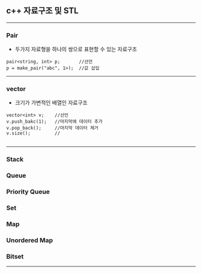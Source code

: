 ## c++ 자료구조 및 STL

<hr>

### Pair
- 두가지 자료형을 하나의 쌍으로 표현할 수 있는 자료구조

```
pair<string, int> p;       //선언
p = make_pair("abc", 1>);  //값 삽입

```
<hr>

### vector
- 크기가 가변적인 배열인 자료구조

```
vector<int> v;    //선언
v.push_bakc(1);   //마지막에 데이터 추가
v.pop_back();     //마지막 데이터 제거
v.size();         //


```

<hr>

### Stack



### Queue


### Priority Queue


### Set


### Map


### Unordered Map




### Bitset

<hr>

